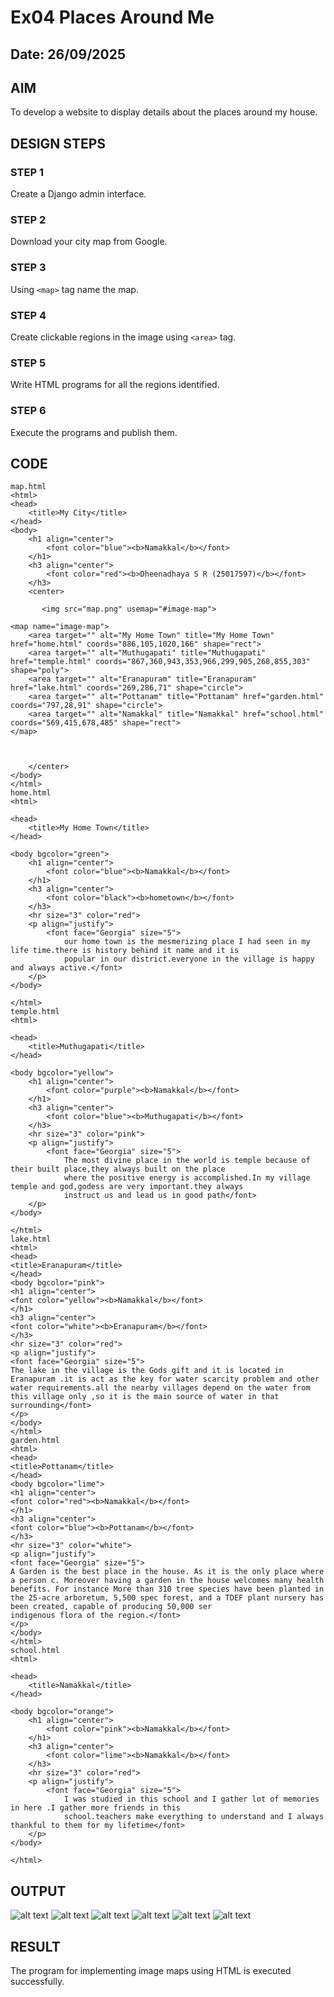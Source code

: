 # Ex04 Places Around Me
## Date: 26/09/2025

## AIM
To develop a website to display details about the places around my house.

## DESIGN STEPS

### STEP 1
Create a Django admin interface.

### STEP 2
Download your city map from Google.

### STEP 3
Using ```<map>``` tag name the map.

### STEP 4
Create clickable regions in the image using ```<area>``` tag.

### STEP 5
Write HTML programs for all the regions identified.

### STEP 6
Execute the programs and publish them.

## CODE
```
map.html
<html>
<head>
    <title>My City</title>
</head>
<body>
    <h1 align="center">
        <font color="blue"><b>Namakkal</b></font>
    </h1>
    <h3 align="center">
        <font color="red"><b>Dheenadhaya S R (25017597)</b></font>
    </h3>
    <center>
        
       <img src="map.png" usemap="#image-map">

<map name="image-map">
    <area target="" alt="My Home Town" title="My Home Town" href="home.html" coords="886,105,1020,166" shape="rect">
    <area target="" alt="Muthugapati" title="Muthugapati" href="temple.html" coords="867,360,943,353,966,299,905,268,855,303" shape="poly">
    <area target="" alt="Eranapuram" title="Eranapuram" href="lake.html" coords="269,286,71" shape="circle">
    <area target="" alt="Pottanam" title="Pottanam" href="garden.html" coords="797,28,91" shape="circle">
    <area target="" alt="Namakkal" title="Namakkal" href="school.html" coords="569,415,678,485" shape="rect">
</map>
       
       
        
    </center>
</body>
</html>
home.html
<html>

<head>
    <title>My Home Town</title>
</head>

<body bgcolor="green">
    <h1 align="center">
        <font color="blue"><b>Namakkal</b></font>
    </h1>
    <h3 align="center">
        <font color="black"><b>hometown</b></font>
    </h3>
    <hr size="3" color="red">
    <p align="justify">
        <font face="Georgia" size="5">
            our home town is the mesmerizing place I had seen in my life time.there is history behind it name and it is
            popular in our district.everyone in the village is happy and always active.</font>
    </p>
</body>

</html>
temple.html
<html>

<head>
    <title>Muthugapati</title>
</head>

<body bgcolor="yellow">
    <h1 align="center">
        <font color="purple"><b>Namakkal</b></font>
    </h1>
    <h3 align="center">
        <font color="blue"><b>Muthugapati</b></font>
    </h3>
    <hr size="3" color="pink">
    <p align="justify">
        <font face="Georgia" size="5">
            The most divine place in the world is temple because of their built place,they always built on the place
            where the positive energy is accomplished.In my village temple and god,godess are very important.they always
            instruct us and lead us in good path</font>
    </p>
</body>

</html>
lake.html
<html>
<head>
<title>Eranapuram</title>
</head>
<body bgcolor="pink">
<h1 align="center">
<font color="yellow"><b>Namakkal</b></font>
</h1>
<h3 align="center">
<font color="white"><b>Eranapuram</b></font>
</h3>
<hr size="3" color="red">
<p align="justify">
<font face="Georgia" size="5">
The lake in the village is the Gods gift and it is located in Eranapuram .it is act as the key for water scarcity problem and other water requirements.all the nearby villages depend on the water from this village only ,so it is the main source of water in that surrounding</font>
</p>
</body>
</html>
garden.html
<html>
<head>
<title>Pottanam</title>
</head>
<body bgcolor="lime">
<h1 align="center">
<font color="red"><b>Namakkal</b></font>
</h1>
<h3 align="center">
<font color="blue"><b>Pottanam</b></font>
</h3>
<hr size="3" color="white">
<p align="justify">
<font face="Georgia" size="5">
A Garden is the best place in the house. As it is the only place where a person c. Moreover having a garden in the house welcomes many health benefits. For instance More than 310 tree species have been planted in the 25-acre arboretum, 5,500 spec forest, and a TDEF plant nursery has been created, capable of producing 50,000 ser
indigenous flora of the region.</font>
</p>
</body>
</html>
school.html
<html>

<head>
    <title>Namakkal</title>
</head>

<body bgcolor="orange">
    <h1 align="center">
        <font color="pink"><b>Namakkal</b></font>
    </h1>
    <h3 align="center">
        <font color="lime"><b>Namakkal</b></font>
    </h3>
    <hr size="3" color="red">
    <p align="justify">
        <font face="Georgia" size="5">
            I was studied in this school and I gather lot of memories in here .I gather more friends in this
            school.teachers make everything to understand and I always thankful to them for my lifetime</font>
    </p>
</body>

</html>
```


## OUTPUT


![alt text](<Screenshot (24).png>)
![alt text](<Screenshot (25).png>)
![alt text](<Screenshot (26).png>)
![alt text](<Screenshot (27).png>)
![alt text](<Screenshot (28).png>)
![alt text](<Screenshot (29).png>)


## RESULT
The program for implementing image maps using HTML is executed successfully.
